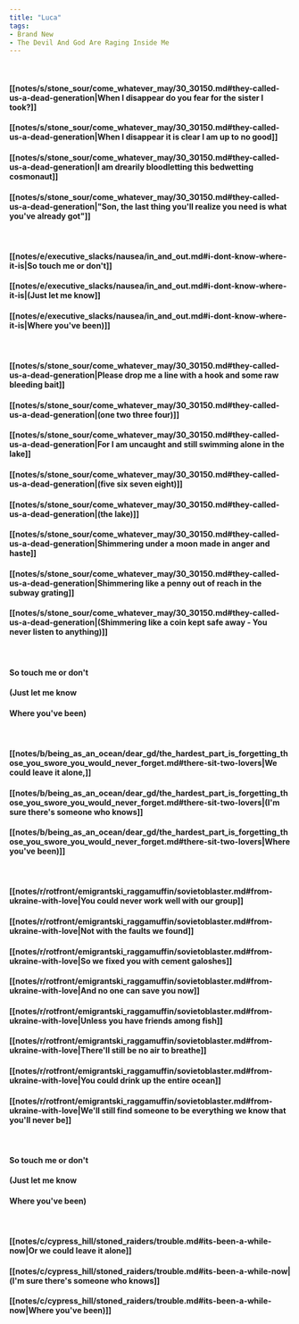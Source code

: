```yaml
---
title: "Luca"
tags:
- Brand New
- The Devil And God Are Raging Inside Me
---
```

&nbsp;
#### [[notes/s/stone_sour/come_whatever_may/30_30150.md#they-called-us-a-dead-generation|When I disappear do you fear for the sister I took?]]
#### [[notes/s/stone_sour/come_whatever_may/30_30150.md#they-called-us-a-dead-generation|When I disappear it is clear I am up to no good]]
#### [[notes/s/stone_sour/come_whatever_may/30_30150.md#they-called-us-a-dead-generation|I am drearily bloodletting this bedwetting cosmonaut]]
#### [[notes/s/stone_sour/come_whatever_may/30_30150.md#they-called-us-a-dead-generation|"Son, the last thing you'll realize you need is what you've already got"]]
&nbsp;
#### [[notes/e/executive_slacks/nausea/in_and_out.md#i-dont-know-where-it-is|So touch me or don't]]
#### [[notes/e/executive_slacks/nausea/in_and_out.md#i-dont-know-where-it-is|(Just let me know]]
#### [[notes/e/executive_slacks/nausea/in_and_out.md#i-dont-know-where-it-is|Where you've been)]]
&nbsp;
#### [[notes/s/stone_sour/come_whatever_may/30_30150.md#they-called-us-a-dead-generation|Please drop me a line with a hook and some raw bleeding bait]]
#### [[notes/s/stone_sour/come_whatever_may/30_30150.md#they-called-us-a-dead-generation|(one two three four)]]
#### [[notes/s/stone_sour/come_whatever_may/30_30150.md#they-called-us-a-dead-generation|For I am uncaught and still swimming alone in the lake]]
#### [[notes/s/stone_sour/come_whatever_may/30_30150.md#they-called-us-a-dead-generation|(five six seven eight)]]
#### [[notes/s/stone_sour/come_whatever_may/30_30150.md#they-called-us-a-dead-generation|(the lake)]]
#### [[notes/s/stone_sour/come_whatever_may/30_30150.md#they-called-us-a-dead-generation|Shimmering under a moon made in anger and haste]]
#### [[notes/s/stone_sour/come_whatever_may/30_30150.md#they-called-us-a-dead-generation|Shimmering like a penny out of reach in the subway grating]]
#### [[notes/s/stone_sour/come_whatever_may/30_30150.md#they-called-us-a-dead-generation|(Shimmering like a coin kept safe away - You never listen to anything)]]
&nbsp;
#### So touch me or don't
#### (Just let me know
#### Where you've been)
&nbsp;
#### [[notes/b/being_as_an_ocean/dear_gd/the_hardest_part_is_forgetting_those_you_swore_you_would_never_forget.md#there-sit-two-lovers|We could leave it alone,]]
#### [[notes/b/being_as_an_ocean/dear_gd/the_hardest_part_is_forgetting_those_you_swore_you_would_never_forget.md#there-sit-two-lovers|(I'm sure there's someone who knows]]
#### [[notes/b/being_as_an_ocean/dear_gd/the_hardest_part_is_forgetting_those_you_swore_you_would_never_forget.md#there-sit-two-lovers|Where you've been)]]
&nbsp;
#### [[notes/r/rotfront/emigrantski_raggamuffin/sovietoblaster.md#from-ukraine-with-love|You could never work well with our group]]
#### [[notes/r/rotfront/emigrantski_raggamuffin/sovietoblaster.md#from-ukraine-with-love|Not with the faults we found]]
#### [[notes/r/rotfront/emigrantski_raggamuffin/sovietoblaster.md#from-ukraine-with-love|So we fixed you with cement galoshes]]
#### [[notes/r/rotfront/emigrantski_raggamuffin/sovietoblaster.md#from-ukraine-with-love|And no one can save you now]]
#### [[notes/r/rotfront/emigrantski_raggamuffin/sovietoblaster.md#from-ukraine-with-love|Unless you have friends among fish]]
#### [[notes/r/rotfront/emigrantski_raggamuffin/sovietoblaster.md#from-ukraine-with-love|There'll still be no air to breathe]]
#### [[notes/r/rotfront/emigrantski_raggamuffin/sovietoblaster.md#from-ukraine-with-love|You could drink up the entire ocean]]
#### [[notes/r/rotfront/emigrantski_raggamuffin/sovietoblaster.md#from-ukraine-with-love|We'll still find someone to be everything we know that you'll never be]]
&nbsp;
#### So touch me or don't
#### (Just let me know
#### Where you've been)
&nbsp;
#### [[notes/c/cypress_hill/stoned_raiders/trouble.md#its-been-a-while-now|Or we could leave it alone]]
#### [[notes/c/cypress_hill/stoned_raiders/trouble.md#its-been-a-while-now|(I'm sure there's someone who knows]]
#### [[notes/c/cypress_hill/stoned_raiders/trouble.md#its-been-a-while-now|Where you've been)]]
